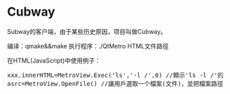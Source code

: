 Cubway
======

Subway的客户端，由于某些历史原因，项目叫做Cubway。

编译：qmake&&make
执行程序：./QtMetro HTML文件路徑

在HTML(JavaScript)中使用例子：
<pre>
xxx.innerHTML=MetroView.Exec('ls','-l /',0) //顯示'ls -l /'的輸出
asrc=MetroView.OpenFile() //讓用戶選取一个檔案(文件)，並把檔案路徑傳給asrc變量
</pre>
